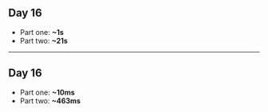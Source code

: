 ## Day 16

- Part one: **~1s**
- Part two: **~21s**

---

## Day 16

- Part one: **~10ms**
- Part two: **~463ms**
